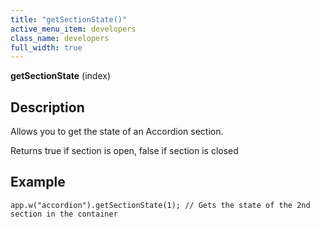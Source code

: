 ```yaml
---
title: "getSectionState()"
active_menu_item: developers
class_name: developers
full_width: true
---
```



**getSectionState** (index)

## Description

Allows you to get the state of an Accordion section.

Returns true if section is open, false if section is closed

## **Example**

    app.w("accordion").getSectionState(1); // Gets the state of the 2nd section in the container
   
